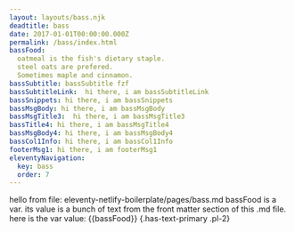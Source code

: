```yaml
---
layout: layouts/bass.njk
deadtitle: bass
date: 2017-01-01T00:00:00.000Z
permalink: /bass/index.html
bassFood: 
  oatmeal is the fish's dietary staple.
  steel oats are prefered.
  Sometimes maple and cinnamon.
bassSubtitle: bassSubtitle fzf
bassSubtitleLink:  hi there, i am bassSubtitleLink
bassSnippets: hi there, i am bassSnippets
bassMsgBody: hi there, i am bassMsgBody
bassMsgTitle3:  hi there, i am bassMsgTitle3
bassTitle4: hi there, i am bassMsgTitle4
bassMsgBody4: hi there, i am bassMsgBody4 
bassCol1Info: hi there, i am bassCol1Info 
footerMsg1: hi there, i am footerMsg1 
eleventyNavigation:
  key: bass
  order: 7
---
```

hello from  file: eleventy-netlify-boilerplate/pages/bass.md
bassFood is a var. its value is a bunch of text from the front matter section of this .md file.
here is the var value:
{{bassFood}}  {.has-text-primary .pl-2}
